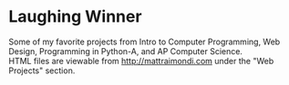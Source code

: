 # Laughing Winner
Some of my favorite projects from Intro to Computer Programming, Web Design, Programming in Python-A, and AP Computer Science.</br>
HTML files are viewable from http://mattraimondi.com under the "Web Projects" section.
